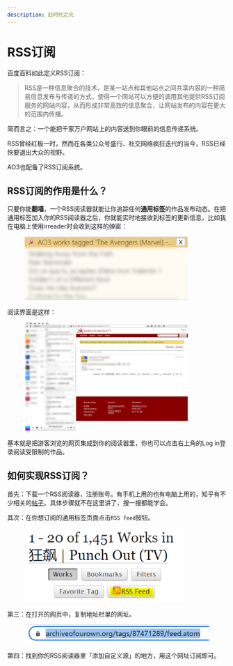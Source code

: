 ```yaml
---
description: 旧时代之光
---
```


# RSS订阅

百度百科如此定义RSS订阅：

> RSS是一种信息聚合的技术，是某一站点和其他站点之间共享内容的一种简易信息发布与传递的方式，使得一个网站可以方便的调用其他提供RSS订阅服务的网站内容，从而形成非常高效的信息聚合，让网站发布的内容在更大的范围内传播。

简而言之：一个能把千家万户网站上的内容送到你眼前的信息传递系统。

RSS曾经红极一时，然而在各类公众号盛行、社交网络疯狂迭代的当今，RSS已经快要退出大众的视野。

AO3也配备了RSS订阅系统。

## RSS订阅的作用是什么？

只要你能**翻墙**，一个RSS阅读器就能让你追踪任何**通用标签**的作品发布动态。在把通用标签加入你的RSS阅读器之后，你就能实时地接收到标签的更新信息，比如我在电脑上使用irreader时会收到这样的弹窗：

<figure><img src="../.gitbook/assets/MTXX_MH20230315_190900545.jpg" alt="" width="375"><figcaption></figcaption></figure>

阅读界面是这样：

<figure><img src="../.gitbook/assets/MTXX_MH20230315_192501682.jpg" alt="" width="375"><figcaption></figcaption></figure>

基本就是把游客浏览的网页集成到你的阅读器里，你也可以点击右上角的Log in登录阅读受限制的作品。

## 如何实现RSS订阅？

首先：下载一个RSS阅读器，注册账号。有手机上用的也有电脑上用的，知乎有不少相关的[帖子](https://www.zhihu.com/topic/19551894/hot)。具体步骤就不在这里讲了，搜一搜都能学会。

其次：在你想订阅的通用标签页面点击`RSS feed`按钮。

<figure><img src="../.gitbook/assets/image (1) (1) (1) (1) (2).png" alt="" width="368"><figcaption></figcaption></figure>

第三：在打开的网页中，复制地址栏里的网址。

<figure><img src="../.gitbook/assets/image (1) (2).png" alt="" width="428"><figcaption></figcaption></figure>

第四：找到你的RSS阅读器里「添加自定义源」的地方，用这个网址订阅即可。
